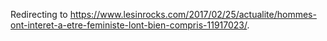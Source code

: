 Redirecting to
<https://www.lesinrocks.com/2017/02/25/actualite/hommes-ont-interet-a-etre-feministe-lont-bien-compris-11917023/>.

